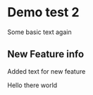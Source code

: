 # Demo test 2

Some basic text again

## New Feature info

Added text for new feature

Hello there world
